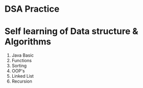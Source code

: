 # DSA Practice
# Self learning of Data structure & Algorithms 
1. Java Basic
2. Functions
3. Sorting
4. OOP's
5. Linked List
6. Recursion
